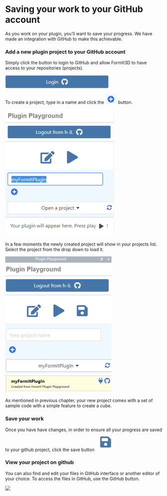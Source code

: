 # Saving your work to your GitHub account

As you work on your plugin, you’ll want to save your progress. We have made an integration with GitHub to make this achievable.

### Add a new plugin project to your GitHub account

Simply click the button to login to GitHub and allow FormIt3D to have access to your repositories (projects).

![](<../../../.gitbook/assets/image (14) (1).png>)

To create a project, type in a name and click the ![](<../../../.gitbook/assets/image (15).png>) button.

![](<../../../.gitbook/assets/image (13) (1).png>)

In a few moments the newly created project will show in your projects list. Select the project from the drop down to load it.

![](<../../../.gitbook/assets/image (17) (1).png>)

As mentioned in previous chapter, your new project comes with a set of sample code with a simple feature to create a cube.

### Save your work

Once you have have changes, in order to ensure all your progress are saved to your github project, click the save button ![](<../../../.gitbook/assets/image (12) (1).png>)

### View your project on github

You can also find and edit your files in GitHub interface or another editor of your choice. To access the files in GitHub, use the GitHub button.

![](https://formit3d.github.io/PluginPlayground/images/save3.png)

###
